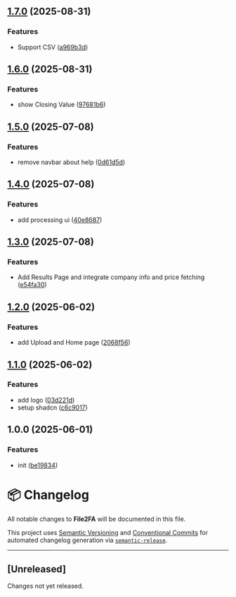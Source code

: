 ## [1.7.0](https://github.com/TheAlakazam/file2fa/compare/v1.6.0...v1.7.0) (2025-08-31)

### Features

* Support CSV ([a969b3d](https://github.com/TheAlakazam/file2fa/commit/a969b3df641fd9c1a24b61298c7427082371910a))

## [1.6.0](https://github.com/TheAlakazam/file2fa/compare/v1.5.0...v1.6.0) (2025-08-31)

### Features

* show Closing Value ([97681b6](https://github.com/TheAlakazam/file2fa/commit/97681b6e956a0fd768867077011f96c93f18b8c6))

## [1.5.0](https://github.com/TheAlakazam/file2fa/compare/v1.4.0...v1.5.0) (2025-07-08)

### Features

* remove navbar about help ([0d61d5d](https://github.com/TheAlakazam/file2fa/commit/0d61d5d2535e9c596fc4fef2cfe88c2089d54543))

## [1.4.0](https://github.com/TheAlakazam/file2fa/compare/v1.3.0...v1.4.0) (2025-07-08)

### Features

* add processing ui ([40e8687](https://github.com/TheAlakazam/file2fa/commit/40e86877b91b6b505c7323898d6fbf27d4f18560))

## [1.3.0](https://github.com/TheAlakazam/file2fa/compare/v1.2.0...v1.3.0) (2025-07-08)

### Features

* Add Results Page and integrate company info and price fetching ([e54fa30](https://github.com/TheAlakazam/file2fa/commit/e54fa304f6b9f08499c6feb318752b53e5844f41))

## [1.2.0](https://github.com/TheAlakazam/file2fa/compare/v1.1.0...v1.2.0) (2025-06-02)

### Features

* add Upload and Home page ([2068f56](https://github.com/TheAlakazam/file2fa/commit/2068f5688f19ce59a0e06bad3f802517cb6a2012))

## [1.1.0](https://github.com/TheAlakazam/file2fa/compare/v1.0.0...v1.1.0) (2025-06-02)

### Features

* add logo ([03d221d](https://github.com/TheAlakazam/file2fa/commit/03d221d62f83ea1712ef066110bc739ef6d8062e))
* setup shadcn ([c6c9017](https://github.com/TheAlakazam/file2fa/commit/c6c90179c5bb1d0a41ada545b12ea2a6892456da))

## 1.0.0 (2025-06-01)

### Features

* init ([be19834](https://github.com/TheAlakazam/file2fa/commit/be19834be5093bfad9325e9635186660330d3963))

# 📦 Changelog

All notable changes to **File2FA** will be documented in this file.

This project uses [Semantic Versioning](https://semver.org) and [Conventional Commits](https://www.conventionalcommits.org/) for automated changelog generation via [`semantic-release`](https://github.com/semantic-release/semantic-release).

---

## [Unreleased]

Changes not yet released.
